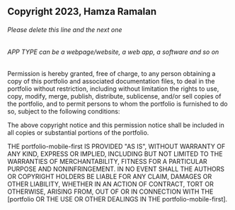 ## Copyright 2023, Hamza Ramalan

###### Please delete this line and the next one

###### APP TYPE can be a webpage/website, a web app, a software and so on

Permission is hereby granted, free of charge, to any person obtaining a copy of this portfolio and associated documentation files, to deal in the portfolio without restriction, including without limitation the rights to use, copy, modify, merge, publish, distribute, sublicense, and/or sell copies of the portfolio, and to permit persons to whom the portfolio is furnished to do so, subject to the following conditions:

The above copyright notice and this permission notice shall be included in all copies or substantial portions of the portfolio.

THE portfolio-mobile-first IS PROVIDED "AS IS", WITHOUT WARRANTY OF ANY KIND, EXPRESS OR IMPLIED, INCLUDING BUT NOT LIMITED TO THE WARRANTIES OF MERCHANTABILITY, FITNESS FOR A PARTICULAR PURPOSE AND NONINFRINGEMENT. IN NO EVENT SHALL THE AUTHORS OR COPYRIGHT HOLDERS BE LIABLE FOR ANY CLAIM, DAMAGES OR OTHER LIABILITY, WHETHER IN AN ACTION OF CONTRACT, TORT OR OTHERWISE, ARISING FROM, OUT OF OR IN CONNECTION WITH THE [portfolio OR THE USE OR OTHER DEALINGS IN THE portfolio-mobile-first].

